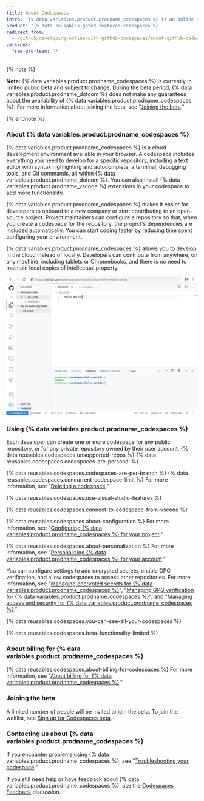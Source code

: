 ```yaml
---
title: About Codespaces
intro: '{% data variables.product.prodname_codespaces %} is an online development environment, hosted by {% data variables.product.prodname_dotcom %} and powered by {% data variables.product.prodname_vscode %}, that allows you to develop entirely in the cloud.'
product: '{% data reusables.gated-features.codespaces %}'
redirect_from:
  - /github/developing-online-with-github-codespaces/about-github-codespaces
versions:
  free-pro-team: '*'
---
```


{% note %}

**Note:** {% data variables.product.prodname_codespaces %} is currently in limited public beta and subject to change. During the beta period, {% data variables.product.prodname_dotcom %} does not make any guarantees about the availability of {% data variables.product.prodname_codespaces %}. For more information about joining the beta, see "[Joining the beta](/github/developing-online-with-codespaces/about-codespaces#joining-the-beta)."

{% endnote %}

### About {% data variables.product.prodname_codespaces %}

{% data variables.product.prodname_codespaces %} is a cloud development environment available in your browser. A codespace includes everything you need to develop for a specific repository, including a text editor with syntax highlighting and autocomplete, a terminal, debugging tools, and Git commands, all within {% data variables.product.prodname_dotcom %}. You can also install {% data variables.product.prodname_vscode %} extensions in your codespace to add more functionality.

{% data variables.product.prodname_codespaces %} makes it easier for developers to onboard to a new company or start contributing to an open-source project. Project maintainers can configure a repository so that, when you create a codespace for the repository, the project's dependencies are included automatically. You can start coding faster by reducing time spent configuring your environment.

{% data variables.product.prodname_codespaces %} allows you to develop in the cloud instead of locally. Developers can contribute from anywhere, on any machine, including tablets or Chromebooks, and there is no need to maintain local copies of intellectual property.

![An open codespace](/assets/images/help/codespaces/codespace-overview.png)

### Using {% data variables.product.prodname_codespaces %}

Each developer can create one or more codespace for any public repository, or for any private repository owned by their user account. {% data reusables.codespaces.unsupported-repos %} {% data reusables.codespaces.codespaces-are-personal %}

{% data reusables.codespaces.codespaces-are-per-branch %} {% data reusables.codespaces.concurrent-codespace-limit %} For more information, see "[Deleting a codespace](/github/developing-online-with-codespaces/deleting-a-codespace)."

{% data reusables.codespaces.use-visual-studio-features %}

{% data reusables.codespaces.connect-to-codespace-from-vscode %}

{% data reusables.codespaces.about-configuration %} For more information, see "[Configuring {% data variables.product.prodname_codespaces %} for your project](/github/developing-online-with-codespaces/configuring-codespaces-for-your-project)."

{% data reusables.codespaces.about-personalization %} For more information, see "[Personalizing {% data variables.product.prodname_codespaces %} for your account](/github/developing-online-with-codespaces/personalizing-codespaces-for-your-account)."

You can configure settings to add encrypted secrets, enable GPG verification, and allow codespaces to access other repositories. For more information, see "[Managing encrypted secrets for {% data variables.product.prodname_codespaces %}](/github/developing-online-with-codespaces/managing-encrypted-secrets-for-codespaces)", "[Managing GPG verification for {% data variables.product.prodname_codespaces %}](/github/developing-online-with-codespaces/managing-gpg-verification-for-codespaces)", and "[Managing access and security for {% data variables.product.prodname_codespaces %}](/github/developing-online-with-codespaces/managing-access-and-security-for-codespaces)."

{% data reusables.codespaces.you-can-see-all-your-codespaces %}

{% data reusables.codespaces.beta-functionality-limited %}

### About billing for {% data variables.product.prodname_codespaces %}

{% data reusables.codespaces.about-billing-for-codespaces %} For more information, see "[About billing for {% data variables.product.prodname_codespaces %}](/github/developing-online-with-codespaces/about-billing-for-codespaces)."

### Joining the beta

A limited number of people will be invited to join the beta. To join the waitlist, see [Sign up for Codespaces beta](https://github.com/features/codespaces/signup).

### Contacting us about {% data variables.product.prodname_codespaces %}

If you encounter problems using {% data variables.product.prodname_codespaces %}, see "[Troubleshooting your codespace](/github/developing-online-with-codespaces/troubleshooting-your-codespace)."

If you still need help or have feedback about {% data variables.product.prodname_codespaces %}, use the [Codespaces Feedback](https://github.com/github/feedback/discussions/categories/codespaces-feedback) discussion.
